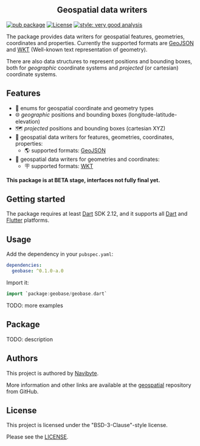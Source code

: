 <h2 align="center">Geospatial data writers</h2>

[![pub package](https://img.shields.io/pub/v/geobase.svg)](https://pub.dev/packages/geobase) [![License](https://img.shields.io/badge/License-BSD%203--Clause-blue.svg)](https://opensource.org/licenses/BSD-3-Clause) [![style: very good analysis](https://img.shields.io/badge/style-very_good_analysis-B22C89.svg)](https://pub.dev/packages/very_good_analysis)

The package provides data writers for geospatial features, geometries, 
coordinates and properties. Currently the supported formats are
[GeoJSON](https://geojson.org/) and [WKT](https://en.wikipedia.org/wiki/Well-known_text_representation_of_geometry) (Well-known text representation of geometry).

There are also data structures to represent positions and bounding boxes, both
for *geographic* coordinate systems and *projected* (or cartesian) coordinate
systems.

## Features

* 🔢 enums for geospatial coordinate and geometry types
* 🌐 *geographic* positions and bounding boxes (longitude-latitude-elevation)
* 🗺️ *projected* positions and bounding boxes (cartesian XYZ)
* 📃 geospatial data writers for features, geometries, coordinates, properties:
  * 🌎 supported formats: [GeoJSON](https://geojson.org/) 
* 📃 geospatial data writers for geometries and coordinates:
  * 🪧 supported formats: [WKT](https://en.wikipedia.org/wiki/Well-known_text_representation_of_geometry)

**This package is at BETA stage, interfaces not fully final yet.** 

## Getting started

The package requires at least [Dart](https://dart.dev/) SDK 2.12, and it
supports all [Dart](https://dart.dev/) and [Flutter](https://flutter.dev/)
platforms.

## Usage

Add the dependency in your `pubspec.yaml`:

```yaml
dependencies:
  geobase: ^0.1.0-a.0
```

Import it:

```dart
import `package:geobase/geobase.dart`
```

TODO: more examples

## Package

TODO: description

## Authors

This project is authored by [Navibyte](https://navibyte.com).

More information and other links are available at the
[geospatial](https://github.com/navibyte/geospatial) repository from GitHub. 

## License

This project is licensed under the "BSD-3-Clause"-style license.

Please see the 
[LICENSE](https://github.com/navibyte/geospatial/blob/main/LICENSE).